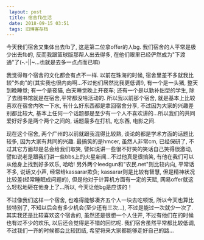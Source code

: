 ```yaml
---
 layout: post
 title: 宿舍fb生活
 date: 2018-09-15 03:51
 tags: 旧博客存档
---
```

今天我们宿舍又集体出去fb了, 这是第二位拿offer的人bg. 我们宿舍的人平常是极少出去fb的, 反而我跟篮球版那帮人出去得多,
在他们眼里已经俨然成为"下渡通"了(-.-||~...也就是去多一点点而已嘛)



我觉得每个宿舍的文化都会有点不一样. 以前在珠海的时候, 宿舍里差不多就我比较"外向"的(其实我也很内向啊...不过他们居然比我更低调!),
有一个是一头猪, 整天到晚睡觉; 有一个是夜猫, 白天睡觉晚上开夜车; 还有一个是以勤补拙型的学生, 除了去图书馆就是在宿舍,平常都没啥活动的.
所以我以前那个宿舍, 就是基本上比较喜欢在宿舍内吹一下水, 有什么好东西都是拿回宿舍分享, 不过因为大家的兴趣差别都比较大,
基本上任何一个话题都是至少有一个人不喜欢讲的...所以我们的共同爱好好多是两个两个之间的, 话题最多在打机, 吃东西, 电影之间.



现在这个宿舍, 两个广州的以前就跟我混得比较熟, 谈论的都是学术方面的话题比较多, 因为大家有共同的兴趣. 最搞笑的是hmcer, 虽然人非常cm,
已经保研了, 不过其它方面却是总会给我们取笑, 譬如说讲一些很不好笑的笑话自己笑得很激动, 譬如说老是跟我们讲一些bbs上的火星新闻...不过他真是很搞笑,
有他在我们可以从他身上找到好多欢乐, 哈哈! 另外两个leedgun和"农民.net"则比较内向, 平常话不多, 说话又小声, 经常给kassarar欺负;
kassarar则是比较有智慧, 但是精神状况比较差(经常睡眠成问题的), 但是他对于计算机方面有一定的天赋,
网易offer就这么轻松地砸在他身上了...所以, 今天让他bg是应该的！



不过像我们这样一个宿舍, 也难得能够凑齐五个人一块去吃顿饭, 所以今天也算比较特别了, 不知以后会有多少机会(至少还有三次...),
不过是能过一次就少一次了. 其实我还是比较喜欢这个宿舍的, 虽然还是很想一个人住开, 不过有他们在的时候也有过不少的欢乐, 以后还会觉得是不错的回忆呢.
我们宿舍虽然平常都比较低调, 不过我们一齐的时候都会比较团结, 希望将来大家都能够走好自己的路...

